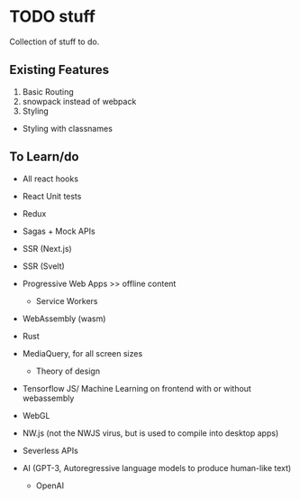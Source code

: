 # TODO stuff
Collection of stuff to do.

## Existing Features
1. Basic Routing
2. snowpack instead of webpack
3. Styling
  - Styling with classnames

## To Learn/do
- All react hooks
- React Unit tests
- Redux
- Sagas + Mock APIs
- SSR (Next.js)
- SSR (Svelt)
- Progressive Web Apps >> offline content
  - Service Workers
- WebAssembly (wasm)
- Rust
- MediaQuery, for all screen sizes
  - Theory of design
- Tensorflow JS/ Machine Learning on frontend with or without webassembly
- WebGL
- NW.js (not the NWJS virus, but is used to compile into desktop apps)
- Severless APIs

- AI (GPT-3, Autoregressive language models to produce human-like text)
  - OpenAI
